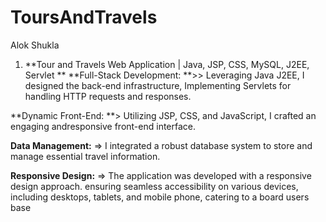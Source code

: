 # ToursAndTravels
Alok Shukla
1. **Tour and Travels Web Application | Java, JSP, CSS, MySQL, J2EE, Servlet
**
**Full-Stack Development: **>> Leveraging Java J2EE, I designed the back-end infrastructure, Implementing Servlets for handling HTTP requests and responses.

**Dynamic Front-End: **> Utilizing JSP, CSS, and JavaScript, I crafted an engaging andresponsive front-end interface.

**Data Management:** =>  I integrated a robust database system to store and manage essential travel information.

**Responsive Design:** => The application was developed with a responsive design approach. ensuring seamless accessibility on various devices, including desktops, tablets, and mobile phone, catering to a board users base
